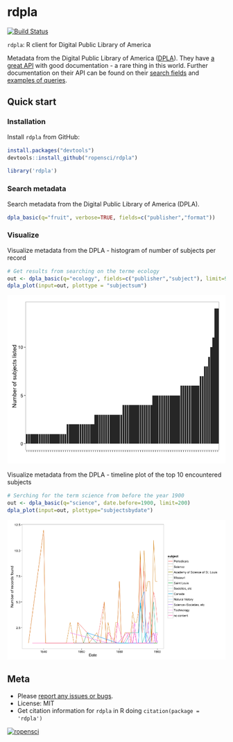 rdpla
=========



[![Build Status](https://api.travis-ci.org/ropensci/rdpla.png)](https://travis-ci.org/ropensci/rdpla)

`rdpla`: R client for Digital Public Library of America

Metadata from the Digital Public Library of America ([DPLA](http://dp.la/)). They have [a great API](https://github.com/dpla/platform) with good documentation - a rare thing in this world. Further documentation on their API can be found on their [search fields](http://dp.la/info/developers/codex/responses/field-reference/) and [examples of queries](http://dp.la/info/developers/codex/requests/).

## Quick start

### Installation

Install `rdpla` from GitHub:


```r
install.packages("devtools")
devtools::install_github("ropensci/rdpla")
```


```r
library('rdpla')
```

### Search metadata

Search metadata from the Digital Public Library of America (DPLA).


```r
dpla_basic(q="fruit", verbose=TRUE, fields=c("publisher","format"))
```

### Visualize

Visualize metadata from the DPLA - histogram of number of subjects per record


```r
# Get results from searching on the terme ecology
out <- dpla_basic(q="ecology", fields=c("publisher","subject"), limit=90)
dpla_plot(input=out, plottype = "subjectsum")
```

![](inst/img/dpla_subjects_barplot.png)

Visualize metadata from the DPLA - timeline plot of the top 10 encountered subjects


```r
# Serching for the term science from before the year 1900
out <- dpla_basic(q="science", date.before=1900, limit=200)
dpla_plot(input=out, plottype="subjectsbydate")
```

![](inst/img/dpla_subjects_through_time.png)

## Meta

* Please [report any issues or bugs](https://github.com/ropensci/rdpla/issues).
* License: MIT
* Get citation information for `rdpla` in R doing `citation(package = 'rdpla')`

[![ropensci](http://ropensci.org/public_images/github_footer.png)](http://ropensci.org)
